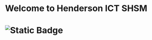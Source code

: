 # Welcome to Henderson ICT SHSM

# ![Static Badge](https://img.shields.io/badge/Status-in_progress-yellow)

